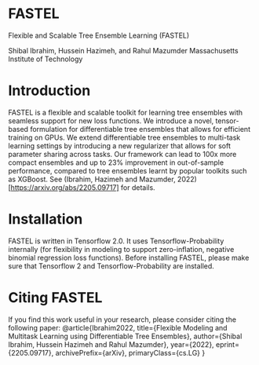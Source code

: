 # FASTEL


Flexible and Scalable Tree Ensemble Learning (FASTEL)

Shibal Ibrahim, Hussein Hazimeh, and Rahul Mazumder
Massachusetts Institute of Technology

# Introduction

FASTEL is a flexible and scalable toolkit for learning tree ensembles with seamless support for new loss functions. We introduce a novel, tensor-based formulation for differentiable tree ensembles that allows for efficient training on GPUs.  We extend differentiable tree ensembles to multi-task learning settings by introducing a new regularizer that allows for soft parameter sharing across tasks. Our framework can lead to 100x more compact ensembles and up to 23% improvement in out-of-sample performance, compared to tree ensembles learnt by popular toolkits such as XGBoost. See (Ibrahim, Hazimeh and Mazumder, 2022)[https://arxiv.org/abs/2205.09717] for details.

# Installation
FASTEL is written in Tensorflow 2.0. It uses Tensorflow-Probability internally (for flexibility in modeling to support zero-inflation, negative binomial regression loss functions). Before installing FASTEL, please make sure that Tensorflow 2 and Tensorflow-Probability are installed.


# Citing FASTEL
If you find this work useful in your research, please consider citing the following paper:
@article{Ibrahim2022,
    title={Flexible Modeling and Multitask Learning using Differentiable Tree Ensembles},
    author={Shibal Ibrahim, Hussein Hazimeh and Rahul Mazumder},
    year={2022},
    eprint={2205.09717},
    archivePrefix={arXiv},
    primaryClass={cs.LG}
}
